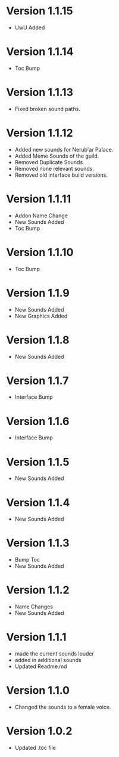 # Version 1.1.15

- UwU Added

# Version 1.1.14

- Toc Bump

# Version 1.1.13

- Fixed broken sound paths.

# Version 1.1.12

- Added new sounds for Nerub'ar Palace.
- Added Meme Sounds of the guild.
- Removed Duplicate Sounds.
- Removed none relevant sounds.
- Removed old interface build versions.

# Version 1.1.11

- Addon Name Change
- New Sounds Added
- Toc Bump

# Version 1.1.10

- Toc Bump

# Version 1.1.9

- New Sounds Added
- New Graphics Added

# Version 1.1.8

- New Sounds Added

# Version 1.1.7

- Interface Bump

# Version 1.1.6

- Interface Bump

# Version 1.1.5

- New Sounds Added

# Version 1.1.4

- New Sounds Added

# Version 1.1.3

- Bump Toc
- New Sounds Added

# Version 1.1.2

- Name Changes
- New Sounds Added

# Version 1.1.1

- made the current sounds louder
- added in additional sounds
- Updated Readme.md

# Version 1.1.0

- Changed the sounds to a female voice.

# Version 1.0.2

- Updated .toc file
